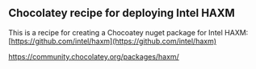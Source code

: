 ﻿## Chocolatey recipe for deploying Intel HAXM

This is a recipe for creating a Chocoatey nuget package for Intel HAXM:
[https://github.com/intel/haxm](https://github.com/intel/haxm)

https://community.chocolatey.org/packages/haxm/


